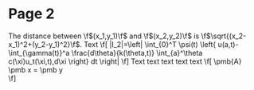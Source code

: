 
# Page 2

The distance between \f$(x_1,y_1)\f$ and \f$(x_2,y_2)\f$ is \f$\sqrt{(x_2-x_1)^2+(y_2-y_1)^2}\f$.
Text
\f[
    |I_2|=\left| \int_{0}^T \psi(t) 
             \left\{ 
                u(a,t)-
                \int_{\gamma(t)}^a 
                \frac{d\theta}{k(\theta,t)}
                \int_{a}^\theta c(\xi)u_t(\xi,t)\,d\xi
             \right\} dt
          \right|
\f]
Text text text text text
\f[
    \pmb{A} \pmb x = \pmb y    
\f]


